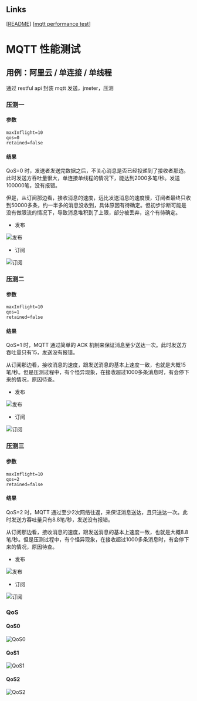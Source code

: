 ## Links
[[README](../README.md)]
[[mqtt performance test](<../doc/mqtt performance test.md>)]


# MQTT 性能测试

## 用例：阿里云 / 单连接 / 单线程

通过 restful api 封装 mqtt 发送，jmeter，压测

### 压测一

#### 参数
```
maxInflight=10
qos=0
retained=false
```
#### 结果

QoS=0 时，发送者发送完数据之后，不关心消息是否已经投递到了接收者那边。此时发送方吞吐量很大，单连接单线程的情况下，能达到2000多笔/秒。发送100000笔，没有报错。

但是，从订阅那边看，接收消息的速度，远比发送消息的速度慢，订阅者最终只收到50000多条，约一半多的消息没收到，具体原因有待确定。但初步诊断可能是没有做限流的情况下，导致消息堆积到了上限，部分被丢弃，这个有待确定。

- 发布

![发布](<./mqtt performance test/perftest01-01-01.jpg>)

- 订阅

![订阅](<./mqtt performance test/perftest01-01-02.jpg>)

### 压测二

#### 参数
```
maxInflight=10
qos=1
retained=false
```
#### 结果

QoS=1 时，MQTT 通过简单的 ACK 机制来保证消息至少送达一次。此时发送方吞吐量只有15，发送没有报错。

从订阅那边看，接收消息的速度，跟发送消息的基本上速度一致，也就是大概15笔/秒。但是压测过程中，有个怪异现象，在接收超过1000多条消息时，有会停下来的情况，原因待查。

- 发布

![发布](<./mqtt performance test/perftest01-02-01.jpg>)

- 订阅

![订阅](<./mqtt performance test/perftest01-02-02.jpg>)

### 压测三

#### 参数
```
maxInflight=10
qos=2
retained=false
```
#### 结果

QoS=2 时，MQTT 通过至少2次网络往返，来保证消息送达，且只送达一次。此时发送方吞吐量只有8.8笔/秒，发送没有报错。

从订阅那边看，接收消息的速度，跟发送消息的基本上速度一致，也就是大概8.8笔/秒。但是压测过程中，有个怪异现象，在接收超过1000多条消息时，有会停下来的情况，原因待查。

- 发布

![发布](<./mqtt performance test/perftest01-03-01.jpg>)

- 订阅

![订阅](<./mqtt performance test/perftest01-03-02.jpg>)

### QoS

#### QoS0

![QoS0](<./mqtt performance test/qos0.webp>)

#### QoS1

![QoS1](<./mqtt performance test/qos1.webp>)

#### QoS2

![QoS2](<./mqtt performance test/qos2.webp>)

